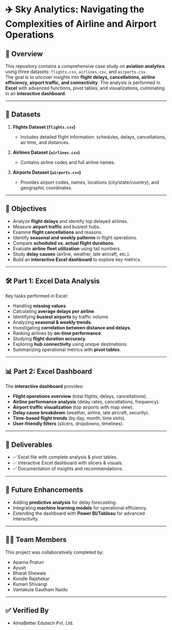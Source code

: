 # ✈️ Sky Analytics: Navigating the Complexities of Airline and Airport Operations  

## 📌 Overview  
This repository contains a comprehensive case study on **aviation analytics** using three datasets: `flights.csv`, `airlines.csv`, and `airports.csv`.  
The goal is to uncover insights into **flight delays, cancellations, airline efficiency, airport traffic, and connectivity**. The analysis is performed in **Excel** with advanced functions, pivot tables, and visualizations, culminating in an **interactive dashboard**.  

---

## 📂 Datasets  
1. **Flights Dataset (`flights.csv`)**  
   - Includes detailed flight information: schedules, delays, cancellations, air time, and distances.  

2. **Airlines Dataset (`airlines.csv`)**  
   - Contains airline codes and full airline names.  

3. **Airports Dataset (`airports.csv`)**  
   - Provides airport codes, names, locations (city/state/country), and geographic coordinates.  

---

## 🎯 Objectives  
- Analyze **flight delays** and identify top delayed airlines.  
- Measure **airport traffic** and busiest hubs.  
- Examine **flight cancellations** and reasons.  
- Identify **seasonal and weekly patterns** in flight operations.  
- Compare **scheduled vs. actual flight durations**.  
- Evaluate **airline fleet utilization** using tail numbers.  
- Study **delay causes** (airline, weather, late aircraft, etc.).  
- Build an **interactive Excel dashboard** to explore key metrics.  

---

## 🛠️ Part 1: Excel Data Analysis  
Key tasks performed in Excel:  
- Handling **missing values**.  
- Calculating **average delays per airline**.  
- Identifying **busiest airports** by traffic volume.  
- Analyzing **seasonal & weekly trends**.  
- Investigating **correlation between distance and delays**.  
- Ranking airlines by **on-time performance**.  
- Studying **flight duration accuracy**.  
- Exploring **hub connectivity** using unique destinations.  
- Summarizing operational metrics with **pivot tables**.  

---

## 📊 Part 2: Excel Dashboard  
The **interactive dashboard** provides:  
- **Flight operations overview** (total flights, delays, cancellations).  
- **Airline performance analysis** (delay rates, cancellations, frequency).  
- **Airport traffic visualization** (top airports with map view).  
- **Delay cause breakdown** (weather, airline, late aircraft, security).  
- **Time-based flight trends** (by day, month, time slots).  
- **User-friendly filters** (slicers, dropdowns, timelines).  

---

## 📌 Deliverables  
- ✅ Excel file with complete analysis & pivot tables.  
- ✅ Interactive Excel dashboard with slicers & visuals.  
- ✅ Documentation of insights and recommendations.  

---

## 🚀 Future Enhancements  
- Adding **predictive analysis** for delay forecasting.  
- Integrating **machine learning models** for operational efficiency.  
- Extending the dashboard with **Power BI/Tableau** for advanced interactivity.  

---

## 👩‍💻 Team Members  
This project was collaboratively completed by:  
- Aparna Praturi  
- Ayush  
- Bharat Shewale  
- Kondle Rajshekar  
- Kumari Shivangi  
- Vantakula Gautham Naidu  

---

## ✅ Verified By  
- AlmaBetter Edutech Pvt. Ltd.  

